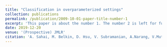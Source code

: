 ```yaml
---
title: "Classification in overparameterized settings"
collection: publications
permalink: /publication/2009-10-01-paper-title-number-1
excerpt: 'This paper is about the number 1. The number 2 is left for future work.'
date: 2019-12-20 
venue: '(Prospective) JMLR'
citation: 'A. Sahai, M. Belkin, D. Hsu, V. Subramanian, A.Narang, V.Muthukumar &quot;(In progress) Interpolation for classification&quot; <i>JMLR</i>. 1(1).'
---
```

